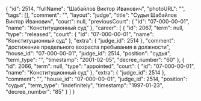 {
    "id": 2514,
    "fullName": "Шабайлов Виктор Иванович",
    "photoURL": "",
    "tags": [],
    "comment": "",
    "layout": "judge",
    "title": "Судья Шабайлов Виктор Иванович",
    "court": null,
    "previousCourt": {
        "id": "07-000-00-01",
        "name": "Конституционный суд"
    },
    "career": [
        {
            "id": 2067,
            "term": null,
            "type": "released",
            "court": {
                "id": "07-000-00-01",
                "name": "Конституционный суд"
            },
            "extra": {
                "judge_id": 2514
            },
            "comment": "достижение предельного возраста пребывания в должности",
            "house_id": "07-000-00-01",
            "judge_id": 2514,
            "position": "судья",
            "term_type": "",
            "timestamp": "2001-02-05",
            "decree_number": "60"
        },
        {
            "id": 2066,
            "term": null,
            "type": "appointed",
            "court": {
                "id": "07-000-00-01",
                "name": "Конституционный суд"
            },
            "extra": {
                "judge_id": 2514
            },
            "comment": "",
            "house_id": "07-000-00-01",
            "judge_id": 2514,
            "position": "судья",
            "term_type": "indefinitely",
            "timestamp": "1997-01-23",
            "decree_number": "85"
        }
    ]
}